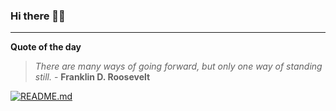 ### Hi there 👋🏻


---

**Quote of the day**

> *There are many ways of going forward, but only one way of standing still.* - **Franklin D. Roosevelt** 

[![README.md](https://github.com/marcolovazzano/marcolovazzano/actions/workflows/readme.yml/badge.svg?branch=main)](https://github.com/marcolovazzano/marcolovazzano/actions/workflows/readme.yml)
